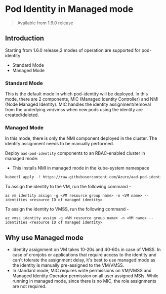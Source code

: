 # Pod Identity in Managed mode
> Available from 1.6.0 release

## Introduction

Starting from 1.6.0 release,2 modes of operation are supported for pod-identity
- Standard Mode
- Managed Mode

### Standard Mode

This is the default mode in which pod-identity will be deployed. In this mode, there are 2 components, MIC (Managed Identity Controller) and NMI (Node Managed Identity). MIC handles the identity assignment/removal from the underlying vm/vmss when new pods using the identity are created/deleted.

### Managed Mode

In this mode, there is only the NMI component deployed in the cluster. The identity assignment needs to be manually performed.

Deploy `aad-pod-identity` components to an RBAC-enabled cluster in managed mode:

- This installs NMI in managed mode in the kube-system namespace

```bash
kubectl apply -f https://raw.githubusercontent.com/Azure/aad-pod-identity/master/deploy/infra/managed-mode-deployment.yaml
```

To assign the identity to the VM, run the following command -

```shell
az vm identity assign -g <VM resource group name> -n <VM name> --identities <resource ID of managed identity>
```

To assign the identity to VMSS, run the following command -

```shell
az vmss identity assign -g <VM resource group name> -n <VM name> --identities <resource ID of managed identity>
```

## Why use Managed mode

- Identity assignment on VM takes 10-20s and 40-60s in case of VMSS. In case of cronjobs or applications that require access to the identity and can't tolerate the assignment delay, it's best to use managed mode as the identity is manually pre-assigned to the VM/VMSS.
- In standard mode, MIC requires write permissions on VM/VMSS and Managed Identity Operator permission on all user assigned MSIs. While running in managed mode, since there is no MIC, the role assignments are not required.